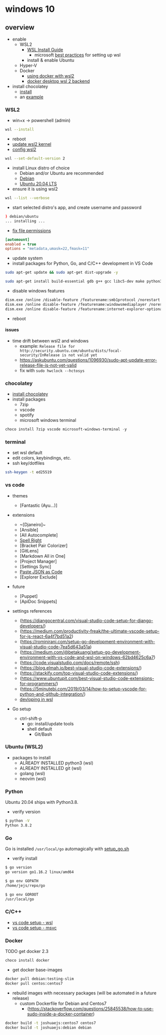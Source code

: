 # windows 10

## overview

- enable
  - WSL2
    - [WSL Install Guide](https://docs.microsoft.com/en-us/windows/wsl/install)
      - microsoft [best practices](https://docs.microsoft.com/en-us/windows/wsl/setup/environment) for setting up wsl
    - install & enable Ubuntu
  - Hyper-V
  - Docker
    - [using docker with wsl2](https://code.visualstudio.com/blogs/2020/03/02/docker-in-wsl2?ref=codebldr)
    - [docker desktop wsl 2 backend](https://docs.docker.com/docker-for-windows/wsl-tech-preview/#download)
- install chocolatey
  - [install](https://chocolatey.org/install)
  - an [example](https://www.digitalocean.com/community/tutorials/how-to-install-python-3-and-set-up-a-local-programming-environment-on-windows-10)

### WSL2

- win+x -> powershell (admin)

```sh
wsl --install
```

- reboot
- [update wsl2 kernel](https://docs.microsoft.com/en-us/windows/wsl/wsl2-kernel)
- [config wsl2](https://docs.microsoft.com/en-us/windows/wsl/wsl-config)

```sh
wsl --set-default-version 2
```

- install Linux distro of choice
  - Debian and/or Ubuntu are recommended
  - [Debian](https://www.microsoft.com/store/apps/9MSVKQC78PK6)
  - [Ubuntu 20.04 LTS](https://www.microsoft.com/store/apps/9n6svws3rx71)
- ensure it is using wsl2

```sh
wsl --list --verbose
```

- start selected distro's app, and create username and password

```sh
) debian/ubuntu
... installing ...

```

- [fix file permissions](https://docs.microsoft.com/en-us/windows/wsl/wsl-config#configure-per-distro-launch-settings-with-wslconf)

```ini
[automount]
enabled = true
options = "metadata,umask=22,fmask=11"
```

- update system
- install packages for Python, Go, and C/C++ development in VS Code

```sh
sudo apt-get update && sudo apt-get dist-upgrade -y

sudo apt-get install build-essential gdb g++ gcc libc5-dev make python3-pip python3-setuptools

```

- disable windows features

```sh
dism.exe /online /disable-feature /featurename:smb1protocol /norestart
dism.exe /online disable-feature /featurename:windowsmediaplayer /norestart
dism.exe /online disable-feature /featurename:internet-explorer-optional-amd64 /norestart

```

- reboot

#### issues

- time drift between wsl2 and windows
  - example: `Release file for http://security.ubuntu.com/ubuntu/dists/focal-security/InRelease is not valid yet`
  - <https://askubuntu.com/questions/1096930/sudo-apt-update-error-release-file-is-not-yet-valid>
  - fix with `sudo hwclock --hctosys`

### chocolatey

- [install chocolatey](https://chocolatey.org/install)
- install packages
  - 7zip
  - vscode
  - spotify
  - microsoft windows terminal

```powershell
choco install 7zip vscode microsoft-windows-terminal -y

```

### terminal

- set wsl default
- edit colors, keybindings, etc.
- ssh key/dotfiles

```sh
ssh-keygen -t ed25519

```

### vs code

- themes
  - [Fantastic (Ayu...)]

- extensions
  - ~[Djaneiro]~
  - [Ansible]
  - [All Autocomplete]
  - [Spell Right](https://marketplace.visualstudio.com/items?itemName=ban.spellright)
  - [Bracket Pair Colorizer]
  - [GitLens]
  - [Markdown All in One]
  - [Project Manager]
  - [Settings Sync]
  - [Paste JSON as Code](https://marketplace.visualstudio.com/items?itemName=quicktype.quicktype)
  - [Explorer Exclude]

- future
  - [Puppet]
  - [ApiDoc Snippets]

- settings references
  - (<https://djangocentral.com/visual-studio-code-setup-for-django-developers/>)
  - (<https://medium.com/productivity-freak/the-ultimate-vscode-setup-for-js-react-6a4f7bd51a2>)
  - (<https://rominirani.com/setup-go-development-environment-with-visual-studio-code-7ea5d643a51a>)
  - (<https://medium.com/@betakuang/setup-go-development-environment-with-vs-code-and-wsl-on-windows-62bd4625c6a7>)
  - (<https://code.visualstudio.com/docs/remote/ssh>)
  - (<https://blog.elmah.io/best-visual-studio-code-extensions/>)
  - (<https://stackify.com/top-visual-studio-code-extensions/>)
  - (<https://www.ubuntupit.com/best-visual-studio-code-extensions-for-programmers/>)
  - (<https://5minutebi.com/2019/03/14/how-to-setup-vscode-for-python-and-github-integration/>)
  - [devloping in wsl](https://code.visualstudio.com/docs/remote/wsl)

- Go setup
  - ctrl-shift-p
    - go: install/update tools
    - shell default
      - Git/Bash

### Ubuntu (WSL2)

- packages to install
  - ALREADY INSTALLED python3 (wsl)
  - ALREADY INSTALLED git (wsl)
  - golang (wsl)
  - neovim (wsl)

### Python

Ubuntu 20.04 ships with Python3.8.

- verify version

```sh
$ python -V
Python 3.8.2
```

### Go

Go is installed `/usr/local/go` automagically with [setup_go.sh](../scripts/setup_go.sh)

- verify install

```sh
$ go version
go version go1.16.2 linux/amd64

$ go env GOPATH
/home/jejs/repo/go

$ go env GOROOT
/usr/local/go
```

### C/C++

- [vs code setup - wsl](https://code.visualstudio.com/docs/cpp/config-wsl)
- [vs code setup - msvc](https://code.visualstudio.com/docs/cpp/config-msvc)

### Docker

TODO get docker 2.3

```sh
choco install docker

```

- get docker base-images

```sh
docker pull debian:testing-slim
docker pull centos:centos7
```

- rebuild images with necessary packages (will be automated in a future release)
  - custom Dockerfile for Debian and Centos7
    - (<https://stackoverflow.com/questions/25845538/how-to-use-sudo-inside-a-docker-container>)

```sh
docker build -t joshuaejs:centos7 centos7
docker build -t joshuaejs:debian debian
```
